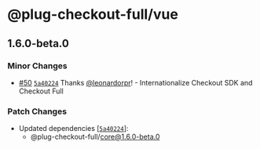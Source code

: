 # @plug-checkout-full/vue

## 1.6.0-beta.0

### Minor Changes

- [#50](https://github.com/plughacker/plug-checkout/pull/50) [`5a40224`](https://github.com/plughacker/plug-checkout/commit/5a4022433d15acd95461032b313be5048d85c158) Thanks [@leonardorpr](https://github.com/leonardorpr)! - Internationalize Checkout SDK and Checkout Full

### Patch Changes

- Updated dependencies [[`5a40224`](https://github.com/plughacker/plug-checkout/commit/5a4022433d15acd95461032b313be5048d85c158)]:
  - @plug-checkout-full/core@1.6.0-beta.0
